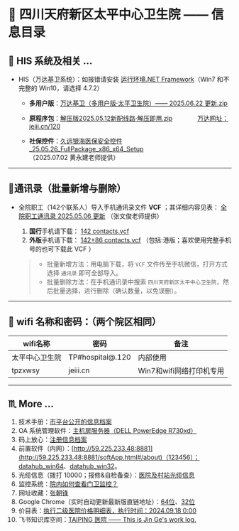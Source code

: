 # 🏥 四川天府新区太平中心卫生院 —— 信息目录

## 💊 HIS 系统及相关 …

- HIS（万达基卫系统）：如报错请安装 <a href="https://dotnet.microsoft.com/zh-cn/download/dotnet-framework" target="_blank" rel="noopener noreferrer">运行环境.NET Framework</a>（Win7 和不完整的 Win10，请选择 4.7.2）

  - **多用户版**：<a href="../../Download/tpzxwsy-HIS-1.html" target="_blank" rel="noopener noreferrer">万达基卫（多用户版·太平卫生院）—— 2025.06.22 更新.zip</a>

  - **原程序包**：<a href="../../Download/tpzxwsy-HIS-2.html" target="_blank" rel="noopener noreferrer">解压版2025.05.12新配线路·解压即用.zip</a>　　　　<a href="../../Download/Wdphisbrowser.html" target="_blank" rel="noopener noreferrer">万达网址：jeiii.cn/120</a>

  - **社保控件**：<a href="../../Download/jiou%20yuan%20yin%20hai.html" target="_blank" rel="noopener noreferrer">久远银海医保安全控件_25.05.26_FullPackage_x86_x64_Setup</a>（2025.07.02 黄永建老师提供）

---

## 📒通讯录（批量新增与删除）

- 全院职工（142个联系人）导入手机通讯录文件 **VCF** ；其详细内容见表： [全院职工通讯录 2025.05.06 更新](template_1.html?md=Markdown/TPZXWSY%20document/sc%20tfxq%20tpzxwsy%20-%20one.md) （张文俊老师提供）

  1. **国行**手机请下载： <a href="../../Other/142 contacts.vcf" target="_blank" rel="noopener noreferrer">142 contacts.vcf</a> 
  2. **外版**手机请下载： <a href="../../Other/142+86 contacts.vcf" target="_blank" rel="noopener noreferrer">142+86 contacts.vcf</a> （包括:港版；喜欢使用完整手机号的也可下载此 VCF ）

  > - 批量新增方法：用电脑下载，将 `VCF` 文件传至手机微信，打开方式选择 `通讯录` 即可全部导入。
  > - 批量删除方法：在手机通讯录中搜索 `四川天府新区太平中心卫生院`，然后批量选择，进行删除（确认数量，以免误删）。

---

## 🛜 wifi 名称和密码：（两个院区相同）

| wifi名称       | 密码             | 备注                     |
| -------------- | ---------------- | ------------------------ |
| 太平中心卫生院 | TP#hospital@.120 | 内部使用                 |
| tpzxwsy        | jeiii.cn         | Win7和wifi网络打印机专用 |

---

## ♏ More …

1. 技术手册：[市平台公开的信息档案](template_1.html?md=Markdown/TPZXWSY%20document/sc%20tfxq%20tpzxwsy%20-%202025.07.21.md) 
1. OA 系统管理软件：[主机房服务器（DELL PowerEdge R730xd）](template_1.html?md=Markdown/TPZXWSY%20document/sc%20tfxq%20tpzxwsy%20-%20OA.md) 
1. 码上放心：[注册信息档案](template_1.html?md=Markdown/TPZXWSY%20document/sc%20tfxq%20tpzxwsy%20-%20ma%20shang%20fang%20xin.md) 
1. 前置软件（内网）：[http://59.225.233.48:8881](http://59.225.233.48:8881/softApp.html#/about)（123456）；<a href="../../Download/datahub_win64.html" target="_blank" rel="noopener noreferrer">datahub_win64</a>、<a href="../../Download/datahub_win32.html" target="_blank" rel="noopener noreferrer">datahub_win32</a>。
1. 光缆信息（拨打 10000；报修&自检备查）：[医院及村站光缆信息](template_1.html?md=Markdown/TPZXWSY%20document/sc%20tfxq%20tpzxwsy%20-%20two.md) 
1. 监控系统：[院内如何查看门卫监控？](template_1.html?md=Markdown/TPZXWSY%20document/sc%20tfxq%20tpzxwsy%20-%20three.md) 
1. 网址收藏：[张朝锋](template_1.html?md=Markdown/TPZXWSY%20document/sc%20tfxq%20tpzxwsy%20-%20zhang%20chao%20feng.md) 
1. Google Chrome（实时自动更新最新版直链地址）：[64位](http://redirector.gvt1.com/edgedl/chrome/install/GoogleChromeStandaloneEnterprise64.msi)、[32位](http://redirector.gvt1.com/edgedl/chrome/install/GoogleChromeStandaloneEnterprise.msi) 
1. 价目表：<a href="https://jeiii.cn/114" target="_blank" rel="noopener noreferrer">执行二级医院价格明细表，执行时间：2024.09.18  0:00</a> 
1. 飞书知识库空间：[TAIPING 医院 —— This is Jin Ge's work log.](https://tfxqtpzxwsy.feishu.cn/wiki/JWEMwfYzni2RbqkUZEXcqEMknMe) 
